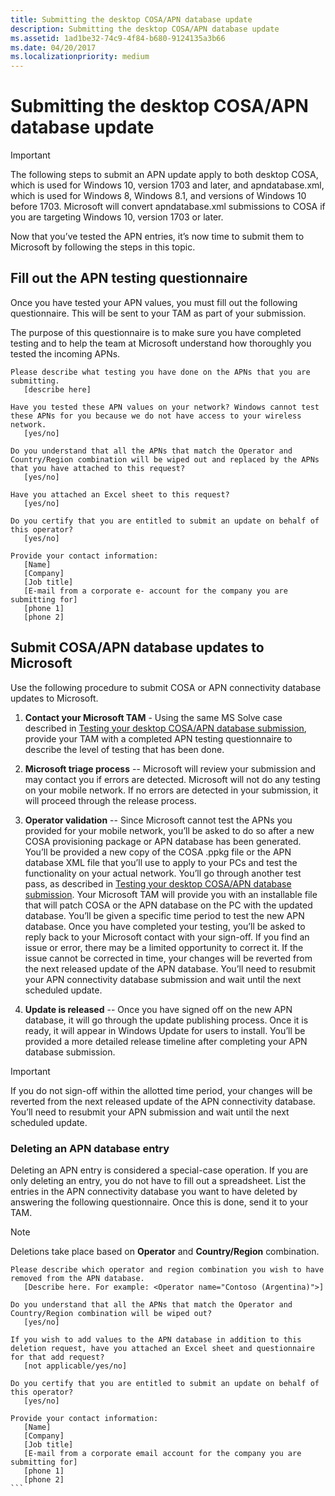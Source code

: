 ```yaml
---
title: Submitting the desktop COSA/APN database update
description: Submitting the desktop COSA/APN database update
ms.assetid: 1ad1be32-74c9-4f84-b680-9124135a3b66
ms.date: 04/20/2017
ms.localizationpriority: medium
---
```


# Submitting the desktop COSA/APN database update

>[!IMPORTANT]
> The following steps to submit an APN update apply to both desktop COSA, which is used for Windows 10, version 1703 and later, and apndatabase.xml, which is used for Windows 8, Windows 8.1, and versions of Windows 10 before 1703. Microsoft will convert apndatabase.xml submissions to COSA if you are targeting Windows 10, version 1703 or later.

Now that you’ve tested the APN entries, it’s now time to submit them to Microsoft by following the steps in this topic.

## Fill out the APN testing questionnaire

Once you have tested your APN values, you must fill out the following questionnaire. This will be sent to your TAM as part of your submission.

The purpose of this questionnaire is to make sure you have completed testing and to help the team at Microsoft understand how thoroughly you tested the incoming APNs.

```syntax
Please describe what testing you have done on the APNs that you are submitting.
   [describe here]

Have you tested these APN values on your network? Windows cannot test these APNs for you because we do not have access to your wireless network.
   [yes/no]

Do you understand that all the APNs that match the Operator and Country/Region combination will be wiped out and replaced by the APNs that you have attached to this request?
   [yes/no]

Have you attached an Excel sheet to this request?
   [yes/no]

Do you certify that you are entitled to submit an update on behalf of this operator?
   [yes/no]

Provide your contact information:
   [Name]
   [Company]
   [Job title]
   [E-mail from a corporate e- account for the company you are submitting for]
   [phone 1]
   [phone 2]
```

## Submit COSA/APN database updates to Microsoft

Use the following procedure to submit COSA or APN connectivity database updates to Microsoft. 

1.  **Contact your Microsoft TAM** - Using the same MS Solve case described in [Testing your desktop COSA/APN database submission](testing-your-desktop-cosa-apn-database-submission.md), provide your TAM with a completed APN testing questionnaire to describe the level of testing that has been done.  

2.  **Microsoft triage process** -- Microsoft will review your submission and may contact you if errors are detected. Microsoft will not do any testing on your mobile network. If no errors are detected in your submission, it will proceed through the release process.

3.  **Operator validation** -- Since Microsoft cannot test the APNs you provided for your mobile network, you’ll be asked to do so after a new COSA provisioning package or APN database has been generated. You’ll be provided a new copy of the COSA .ppkg file or the APN database XML file that you’ll use to apply to your PCs and test the functionality on your actual network. You’ll go through another test pass, as described in [Testing your desktop COSA/APN database submission](testing-your-desktop-cosa-apn-database-submission.md). Your Microsoft TAM will provide you with an installable file that will patch COSA or the APN database on the PC with the updated database. You’ll be given a specific time period to test the new APN database. Once you have completed your testing, you’ll be asked to reply back to your Microsoft contact with your sign-off. If you find an issue or error, there may be a limited opportunity to correct it. If the issue cannot be corrected in time, your changes will be reverted from the next released update of the APN database. You’ll need to resubmit your APN connectivity database submission and wait until the next scheduled update. 

4.  **Update is released** -- Once you have signed off on the new APN database, it will go through the update publishing process. Once it is ready, it will appear in Windows Update for users to install. You’ll be provided a more detailed release timeline after completing your APN database submission.

> [!IMPORTANT]
> If you do not sign-off within the allotted time period, your changes will be reverted from the next released update of the APN connectivity database. You’ll need to resubmit your APN submission and wait until the next scheduled update.   

### Deleting an APN database entry

Deleting an APN entry is considered a special-case operation. If you are only deleting an entry, you do not have to fill out a spreadsheet. List the entries in the APN connectivity database you want to have deleted by answering the following questionnaire. Once this is done, send it to your TAM.

> [!NOTE]
> Deletions take place based on **Operator** and **Country/Region** combination. 

```syntax
Please describe which operator and region combination you wish to have removed from the APN database.
   [Describe here. For example: <Operator name="Contoso (Argentina)">]

Do you understand that all the APNs that match the Operator and Country/Region combination will be wiped out?
   [yes/no]

If you wish to add values to the APN database in addition to this deletion request, have you attached an Excel sheet and questionnaire for that add request?
   [not applicable/yes/no]

Do you certify that you are entitled to submit an update on behalf of this operator?
   [yes/no]

Provide your contact information:
   [Name]
   [Company]
   [Job title]
   [E-mail from a corporate email account for the company you are submitting for]
   [phone 1]
   [phone 2]
``` 





